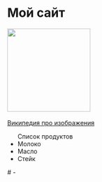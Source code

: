 <!DOCTYPE hTML>
<HTML>
<head>
  <meta charset="UTF-8">
    <title> Time it school </title>
</head>
<body>
<h1> Мой сайт </h1>
<img src="Photo.jpg" width="190">
<br>
<br>
<a href="https://ru.wikipedia.org/wiki/" target="_blank"> Википедия про изображения </a>
<ul> Список продуктов
 <li> Молоко </li>
 <li> Масло </li>
 <li> Стейк </li>
</ul>
</body>

</html># -
